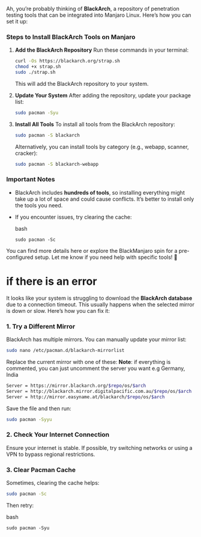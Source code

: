 

Ah, you’re probably thinking of **BlackArch**, a repository of penetration testing tools that can be integrated into Manjaro Linux. Here’s how you can set it up:

### **Steps to Install BlackArch Tools on Manjaro**

1. **Add the BlackArch Repository** Run these commands in your terminal:
    
    
    ```bash
    curl -Os https://blackarch.org/strap.sh
    chmod +x strap.sh
    sudo ./strap.sh
    ```
    
    This will add the BlackArch repository to your system.
    
2. **Update Your System** After adding the repository, update your package list:
    
    
    ```bash
    sudo pacman -Syu
    ```
    
3. **Install All Tools** To install all tools from the BlackArch repository:
    
    
    ```bash
    sudo pacman -S blackarch
    ```
    
    Alternatively, you can install tools by category (e.g., webapp, scanner, cracker):
    
    
    ```bash
    sudo pacman -S blackarch-webapp
    ```
    

### **Important Notes**

- BlackArch includes **hundreds of tools**, so installing everything might take up a lot of space and could cause conflicts. It’s better to install only the tools you need.
    
- If you encounter issues, try clearing the cache:
    
    bash
    
    ```
    sudo pacman -Sc
    ```
    

You can find more details here or explore the BlackManjaro spin for a pre-configured setup. Let me know if you need help with specific tools! 🚀


# if there is an error

It looks like your system is struggling to download the **BlackArch database** due to a connection timeout. This usually happens when the selected mirror is down or slow. Here’s how you can fix it:

### **1. Try a Different Mirror**

BlackArch has multiple mirrors. You can manually update your mirror list:


```bash
sudo nano /etc/pacman.d/blackarch-mirrorlist
```

Replace the current mirror with one of these:
**Note**: if everything is commented, you can just uncomment the server you want e.g Germany, India


```bash
Server = https://mirror.blackarch.org/$repo/os/$arch
Server = http://blackarch.mirror.digitalpacific.com.au/$repo/os/$arch
Server = http://mirror.easyname.at/blackarch/$repo/os/$arch
```

Save the file and then run:



```bash
sudo pacman -Syyu
```

### **2. Check Your Internet Connection**

Ensure your internet is stable. If possible, try switching networks or using a VPN to bypass regional restrictions.

### **3. Clear Pacman Cache**

Sometimes, clearing the cache helps:


```bash
sudo pacman -Sc
```

Then retry:

bash

```
sudo pacman -Syu
```